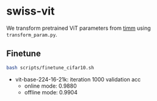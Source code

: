 # swiss-vit

We transform pretrained ViT parameters from [timm](https://github.com/rwightman/pytorch-image-models) using `transform_param.py`.

## Finetune

```bash
bash scripts/finetune_cifar10.sh
```

* vit-base-224-16-21k: iteration 1000 validation acc
    * online mode: 0.9880
    * offline mode: 0.9904
